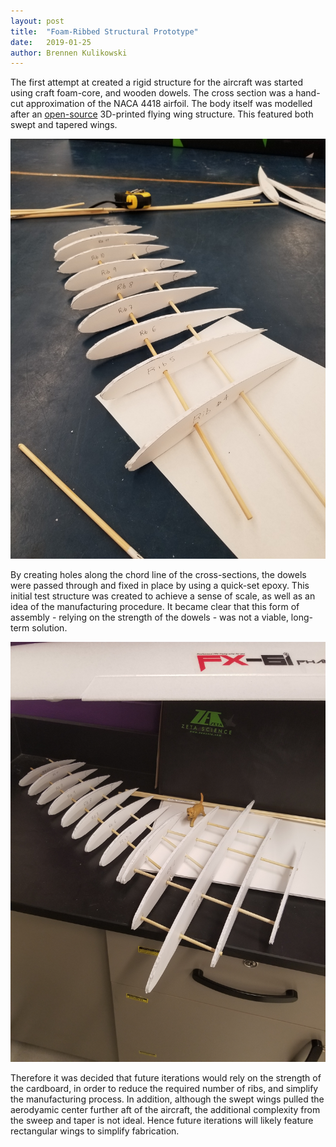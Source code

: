 ```yaml
---
layout: post
title:  "Foam-Ribbed Structural Prototype"
date:   2019-01-25
author: Brennen Kulikowski
---
```


The first attempt at created a rigid structure for the aircraft was started using craft foam-core, and wooden dowels.
The cross section was a hand-cut approximation of the NACA 4418 airfoil. The body itself was modelled after an
[open-source](https://www.circuitgrove.com/products/openrc-swift-freeopen) 3D-printed flying wing structure. This featured
both swept and tapered wings.

![Foamcore Wing](/assets/Foam1.jpg)

By creating holes along the chord line of the cross-sections, the dowels were passed through and fixed in place by using
a quick-set epoxy. This initial test structure was created to achieve a sense of scale, as well as an idea of the manufacturing procedure.
It became clear that this form of assembly - relying on the strength of the dowels - was not a viable, long-term solution.

![Foamcore Fuselage and Wing](/assets/Foam3.jpg)

Therefore it was decided that future iterations would rely on the strength of the cardboard, in order to reduce the required
number of ribs, and simplify the manufacturing process. In addition, although the swept wings pulled the aerodyamic center further
aft of the aircraft, the additional complexity from the sweep and taper is not ideal. Hence future iterations will likely feature
rectangular wings to simplify fabrication.
